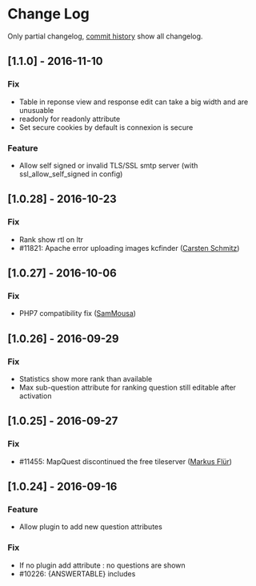 # Change Log
Only partial changelog, [commit history](https://framagit.org/Shnoulle/LimeSurvey/commits/2.06_SondagesPro) show all changelog.


## [1.1.0] - 2016-11-10

### Fix
- Table in reponse view and response edit can take a big width and are unusuable
- readonly for readonly attribute
- Set secure cookies by default is connexion is secure

### Feature
- Allow self signed or invalid TLS/SSL smtp server (with ssl_allow_self_signed in config)

## [1.0.28] - 2016-10-23

### Fix
- Rank show rtl on ltr
- #11821: Apache error uploading images kcfinder ([Carsten Schmitz](http://limesurvey.org))

## [1.0.27] - 2016-10-06

### Fix
- PHP7 compatibility fix ([SamMousa](http://befound.nl))

## [1.0.26] - 2016-09-29

### Fix
- Statistics show more rank than available
- Max sub-question attribute for ranking question still editable after activation

## [1.0.25] - 2016-09-27

### Fix
- #11455: MapQuest discontinued the free tileserver ([Markus Flür](http://limesurvey.org))

## [1.0.24] - 2016-09-16

### Feature
- Allow plugin to add new question attributes

### Fix
- If no plugin add attribute : no questions are shown
- #10226: {ANSWERTABLE} includes <script> placed in question text ([LouisGac](http://limesurvey.org))
- ~ and _ in tokens hard to manually enter
- #11509: numerical input option integer only leads to positive integer input only

### Updated
- improve Plain text ANSWERTABLE for email
- better ANSWERTABLE for multiple question.

## [1.0.23] - 2016-07-17

### Feature
- Allow plugin to set more option when using renderHtml

### Fix
- Language is not correct when session timed out  or other error page
- Allow plugin to allow preview question or group without admin rights

## [1.0.22] - 2016-07-05

### Feature
- Log error and warning in tmp/runtime/application.log by default
- Allow plugin to set more option when using renderHtml

### Fix
- Improvement on error when DB save for public survey
- Fix DECIMAL value before try to save

## [1.0.21] - 2016-06-17

### Feature
- Allow to set column number on ranking question

### Fix
- EM tips are empty after reloading page via browser (F5)
- Ranking question : Alert are not show every time
- Ranking question : Add answers can broke Survey DB

## [1.0.20] - 2016-06-16

### Feature
- afterSurveyMenuLoad event to add survey specific menu items

### Fix
- Improvement on Conditions page with array (number) questions
- Google Analytics code not running

## [1.0.19] - 2016-06-09

### Fix
- Better loading of plugins for command
- Default email format in survey to html

## [1.0.17] - 2016-05-19

### Feature
- Add cssclass question attribute

### Fix
- Plugin survey setting type "checkbox" does not properly save
- Map question : google.maps fix for hidden text element
- Numeric comparaison with Expression
- Survey response marked as 'finished' after opening email link/password twice
- Unable to export result as PDF
- PHP memory_limit being set too low
- Bad link for Browse uploaded ressources if publicurl is set

### Updated
- New token table firstname/lastname to 150

## [1.0.9] - 2016-04-22

### Feature
- beforeController event plugin (for web)
- newUnsecureRequest : plugin direct request without CRSF

### Fix
- Checked responses are not read when load "surveys uploaded file"
- Using mktime() EM function broke survey administration
- EM regexMatch function don't show pattern error
- Attachments for registration emails don't get attached
- Remote control list_surveys can list whole surveys, and not only needed
- event beforeTokenEmail is not dispatched for register
- thousand separator break slider in some condition

## [1.0.6] - 2016-03-20

### Fix
- Issue with relevance on X scale with multilingual
- Languages can not be updated in label set administration
- Error with SMTP mail method
- Broken HTML or script can broke Survey Logic File
- beforeHasPermission event don't happen for owner of survey
- [Security] Survey ID not properly sanitized on survey creation
- 4-byte UTF characters (e.g. Emojis) entered into text can cause DB issue (mysql)
- [Security] issue when saving/loading responses on public survey

## [1.0.0] - 2016-03-01

### Fix
- Higher risk that the emails are rated as Spam
- Filter script in Plugin management and Survey Logic file.

### Updated
- Use updatable from config and use it, set to updatable=false

Start with LimeSurvey 2.06lts
